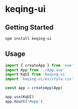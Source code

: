 # keqing-ui

## Getting Started

```bash
npm install keqing-ui
```

## Usage

```js
import { createApp } from 'vue'
import App from './App.vue'
import KqUI from 'keqing-ui'
import 'keqing-ui/es/style.css'

const app = createApp(App)

app.use(KqUI)
app.mount('#app')
```
